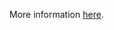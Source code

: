 More information [here](https://docs.bridgecrew.io/docs/ensure-gcp-artifact-registry-repositories-are-encrypted-with-customer-supplied-encryption-keys-csek).
